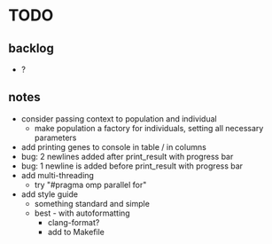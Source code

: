 # TODO

## backlog

- ?

## notes

- consider passing context to population and individual
  - make population a factory for individuals, setting all necessary parameters
- add printing genes to console in table / in columns
- bug: 2 newlines added after print_result with progress bar
- bug: 1 newline is added before print_result with progress bar
- add multi-threading
  - try "#pragma omp parallel for"
- add style guide
  - something standard and simple
  - best - with autoformatting
    - clang-format?
    - add to Makefile
